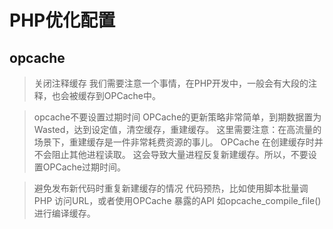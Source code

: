 # PHP优化配置

## opcache

> 关闭注释缓存
我们需要注意一个事情，在PHP开发中，一般会有大段的注释，也会被缓存到OPCache中。

> opcache不要设置过期时间
OPCache的更新策略非常简单，到期数据置为Wasted，达到设定值，清空缓存，重建缓存。
这里需要注意：在高流量的场景下，重建缓存是一件非常耗费资源的事儿。
OPCache 在创建缓存时并不会阻止其他进程读取。
这会导致大量进程反复新建缓存。所以，不要设置OPCache过期时间。

> 避免发布新代码时重复新建缓存的情况
代码预热，比如使用脚本批量调PHP 访问URL，或者使用OPCache 暴露的API 如opcache_compile_file() 进行编译缓存。